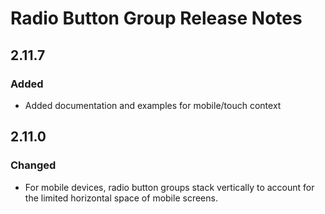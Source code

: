 <!-- Release notes authoring guidelines: http://keepachangelog.com/ -->

# Radio Button Group Release Notes

<!-- ## [Unreleased] -->

## 2.11.7

### Added

- Added documentation and examples for mobile/touch context

## 2.11.0

### Changed

- For mobile devices, radio button groups stack vertically to account for the limited horizontal space of mobile screens.

<!-- ## [VERSION] -->
